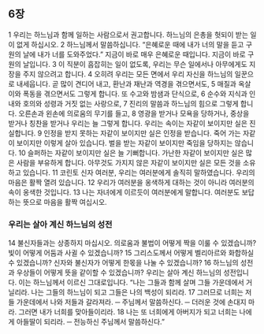 ## 6장
1 우리는 하느님과 함께 일하는 사람으로서 권고합니다. 하느님의 은총을 헛되이 받는 일이 없게 하십시오.
2 하느님께서 말씀하십니다. “은혜로운 때에 내가 너의 말을 듣고 구원의 날에 내가 너를 도와주었다.” 지금이 바로 매우 은혜로운 때입니다. 지금이 바로 구원의 날입니다.
3 이 직분이 흠잡히는 일이 없도록, 우리는 무슨 일에서나 아무에게도 지장을 주지 않으려고 합니다.
4 오히려 우리는 모든 면에서 우리 자신을 하느님의 일꾼으로 내세웁니다. 곧 많이 견디어 내고, 환난과 재난과 역경을 겪으면서도,
5 매질과 옥살이와 폭동을 겪으면서도 그렇게 합니다. 또 수고와 밤샘과 단식으로,
6 순수와 지식과 인내와 호의와 성령과 거짓 없는 사랑으로,
7 진리의 말씀과 하느님의 힘으로 그렇게 합니다. 오른손과 왼손에 의로움의 무기를 들고,
8 영광을 받거나 모욕을 당하거나, 중상을 받거나 칭찬을 받거나 우리는 늘 그렇게 합니다. 우리는 속이는 자같이 보이지만 실은 진실합니다.
9 인정을 받지 못하는 자같이 보이지만 실은 인정을 받습니다. 죽어 가는 자같이 보이지만 이렇게 살아 있습니다. 벌을 받는 자같이 보이지만 죽임을 당하지는 않습니다.
10 슬퍼하는 자같이 보이지만 실은 늘 기뻐합니다. 가난한 자같이 보이지만 실은 많은 사람을 부유하게 합니다. 아무것도 가지지 않은 자같이 보이지만 실은 모든 것을 소유하고 있습니다.
11 코린토 신자 여러분, 우리는 여러분에게 솔직히 말하였습니다. 우리의 마음은 활짝 열려 있습니다.
12 우리가 여러분을 옹색하게 대하는 것이 아니라 여러분의 속이 옹색한 것입니다.
13 나는 자녀에게 이르듯이 여러분에게 말합니다. 여러분도 보답하는 뜻으로 마음을 활짝 여십시오.
### 우리는 살아 계신 하느님의 성전
14 불신자들과는 상종하지 마십시오. 의로움과 불법이 어떻게 짝을 이룰 수 있겠습니까? 빛이 어떻게 어둠과 사귈 수 있겠습니까?
15 그리스도께서 어떻게 벨리아르와 화합하실 수 있겠습니까? 신자와 불신자가 어떻게 한몫을 나눌 수 있겠습니까?
16 하느님의 성전과 우상들이 어떻게 뜻을 같이할 수 있겠습니까? 우리는 살아 계신 하느님의 성전입니다. 이는 하느님께서 이르신 그대로입니다. “나는 그들과 함께 살며 그들 가운데에서 거닐리라. 나는 그들의 하느님이 되고 그들은 나의 백성이 되리라.
17 그러므로 너희는 저들 가운데에서 나와 저들과 갈라져라. ─ 주님께서 말씀하신다. ─ 더러운 것에 손대지 마라. 그러면 내가 너희를 맞아들이리라.
18 나는 또 너희에게 아버지가 되고 너희는 나에게 아들딸이 되리라. ─ 전능하신 주님께서 말씀하신다.”
